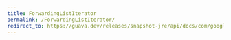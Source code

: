 ```yaml
---
title: ForwardingListIterator
permalink: /ForwardingListIterator/
redirect_to: https://guava.dev/releases/snapshot-jre/api/docs/com/google/common/collect/ForwardingListIterator.html
---
```

